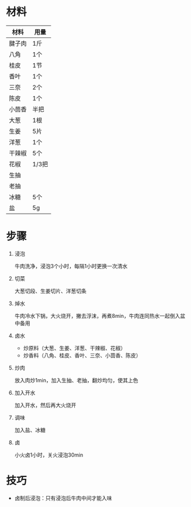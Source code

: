 # 材料
材料|用量
---|---
腱子肉|1斤
八角|1个
桂皮|1节
香叶|1个
三奈|2个
陈皮|1个
小茴香|半把
大葱|1根
生姜|5片
洋葱|1个
干辣椒|5个
花椒|1/3把
生抽|
老抽|
冰糖|5个
盐|5g
# 步骤
1. 浸泡
  
    牛肉洗净，浸泡3个小时，每隔1小时更换一次清水
2. 切菜

    大葱切段、生姜切片、洋葱切条
3. 焯水

    牛肉冷水下锅，大火烧开，撇去浮沫，再煮8min，牛肉连同热水一起倒入盆中备用
4. 卤水
    
    * 炒原料（大葱、生姜、洋葱、干辣椒、花椒）
    * 炒香料（八角、桂皮、香叶、三奈、小茴香、陈皮）
5. 炒肉

    放入肉炒1min，加入生抽、老抽，翻炒均匀，使其上色
6. 加入开水

    加入开水，然后再大火烧开
7. 调味

    加入盐、冰糖
8. 卤

    小火卤1小时，关火浸泡30min
# 技巧
* 卤制后浸泡：只有浸泡后牛肉中间才能入味